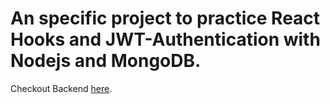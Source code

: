 # An specific project to practice React Hooks and JWT-Authentication with Nodejs and MongoDB.

Checkout Backend [here](https://github.com/vinandros/mern-projects-tasks-backend).


